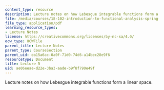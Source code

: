 ```yaml
---
content_type: resource
description: Lecture notes on how Lebesgue integrable functions form a linear space.
file: /media/courses/18-102-introduction-to-functional-analysis-spring-2009/ae06eeaed22e3ba3aadeb9f8f790e49f_MIT18_102s09_lec05.pdf
file_type: application/pdf
learning_resource_types:
- Lecture Notes
license: https://creativecommons.org/licenses/by-nc-sa/4.0/
ocw_type: OCWFile
parent_title: Lecture Notes
parent_type: CourseSection
parent_uid: ea15a6ac-0a0f-71d0-74d6-a14bec28e9f6
resourcetype: Document
title: Lecture 5
uid: ae06eeae-d22e-3ba3-aade-b9f8f790e49f
---
```

Lecture notes on how Lebesgue integrable functions form a linear space.